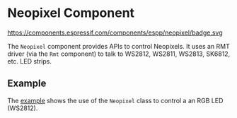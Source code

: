 # Neopixel Component 

https://components.espressif.com/components/espp/neopixel/badge.svg

The `Neopixel` component provides APIs to control Neopixels. It uses an RMT
driver (via the `Rmt` component) to talk to WS2812, WS2811, WS2813, SK6812, etc.
LED strips.

## Example

The [example](./example) shows the use of the `Neopixel` class to control a an RGB
LED (WS2812).
